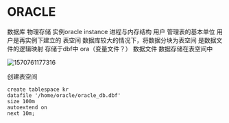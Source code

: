 # ORACLE

数据库
	物理存储
实例oracle instance
	进程与内存结构
用户
	管理表的基本单位
	用户是再实例下建立的
表空间
	数据库较大的情况下，将数据分块为表空间
	是数据文件的逻辑映射
	存储于dbf中
	ora（变量文件？）
数据文件
	数据存储在表空间中

![1570761177316](C:\Users\feketerigo\AppData\Roaming\Typora\typora-user-images\1570761177316.png)

创建表空间

```
create tablespace kr
datafile '/home/oracle/oracle_db.dbf'
size 100m
autoextend on
next 10m;
```

